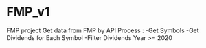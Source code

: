 # FMP_v1
FMP project 
Get data from FMP by API
Process :
-Get Symbols
-Get Dividends for Each Symbol
-Filter Dividends Year >= 2020
